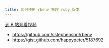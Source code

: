 ```yaml
---
title: 如何使用 rbenv 管理 ruby 版本
---
```


[到 B 站观看视频](https://www.bilibili.com/video/av97009046?from=search&seid=12152475400010206935)

- <https://github.com/sstephenson/rbenv>
- <https://gist.github.com/happypeter/5187692>
